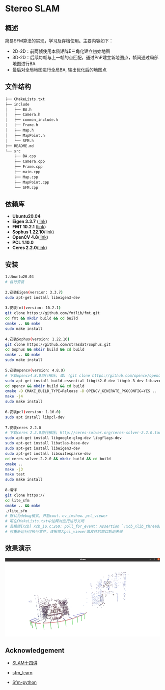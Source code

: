 # Stereo SLAM

## 概述

简易SFM算法的实现，学习及存档使用。主要内容如下：

- 2D-2D：前两帧使用本质矩阵E三角化建立初始地图
- 3D-2D：后续每帧与上一帧的点匹配，通过PnP建立新地图点，帧间通过局部地图进行BA
- 最后对全局地图进行全局BA, 输出优化后的地图点

## 文件结构

```bash
├── CMakeLists.txt
├── include
│   ├── BA.h
│   ├── Camera.h
│   ├── common_include.h
│   ├── Frame.h
│   ├── Map.h
│   ├── MapPoint.h
│   └── SFM.h
├── README.md
└── src
    ├── BA.cpp
    ├── Camera.cpp
    ├── Frame.cpp
    ├── main.cpp
    ├── Map.cpp
    ├── MapPoint.cpp
    └── SFM.cpp
```

## 依赖库

- **Ubuntu20.04**
- **Eigen 3.3.7** ([link](https://eigen.tuxfamily.org/index.php?title=Main_Page))
- **FMT 10.2.1** ([link](https://github.com/fmtlib/fmt.git))
- **Sophus 1.22.10**([link](https://github.com/strasdat/Sophus))
- **OpenCV 4.8**([link](https://opencv.org/releases/))
- **PCL 1.10.0** 
- **Ceres 2.2.0**([link](http://ceres-solver.org/ceres-solver-2.2.0.tar.gz))

## 安装

```bash
1.Ubuntu20.04
# 自行安装

2.安装Eigen(version: 3.3.7)
sudo apt-get install libeigen3-dev

3.安装fmt(version: 10.2.1)
git clone https://github.com/fmtlib/fmt.git
cd fmt && mkdir build && cd build
cmake .. && make
sudo make install

4.安装Sophus(version: 1.22.10)
git clone https://github.com/strasdat/Sophus.git
cd Sophus && mkdir build && cd build
cmake .. && make
sudo make install

5.安装opencv(version: 4.8.0)
# 下载opencv4.8.0自行解压; 或: (git clone https://github.com/opencv/opencv.git && cd opencv && git checkout 4.8.0)
sudo apt-get install build-essential libgtk2.0-dev libgtk-3-dev libavcodec-dev libavformat-dev libjpeg-dev libswscale-dev libtiff5-dev
cd opencv && mkdir build && cd build
cmake -D CMAKE_BUILD_TYPE=Release -D OPENCV_GENERATE_PKGCONFIG=YES ..
make -j4
sudo make install

6.安装pcl(version: 1.10.0)
sudo apt install libpcl-dev		

7.安装ceres 2.2.0
# 下载ceres 2.2.0自行解压; http://ceres-solver.org/ceres-solver-2.2.0.tar.gz
sudo apt-get install libgoogle-glog-dev libgflags-dev
sudo apt-get install libatlas-base-dev
sudo apt-get install libeigen3-dev
sudo apt-get install libsuitesparse-dev
cd ceres-solver-2.2.0 && mkdir build && cd build
cmake ..
make -j3
make test
sudo make install

8.编译
git clone https://
cd lite_sfm 
cmake .. && make
./lite_sfm
# 默认为debug模式，开启cout、cv_imshow、pcl_viewer
# 可在CMakeLists.txt中注释对应行进行关闭
# 若报错[xcb] xcb_io.c:260: poll_for_event: Assertion `!xcb_xlib_threads_sequence_lost' failed.
# 可重新运行可执行文件，该报错为pcl_viewer偶发性的窗口启动失败
```

## 效果演示

![](./assets/pcl_viewer.png)

## Acknowledgement

- [SLAM十四讲](https://github.com/gaoxiang12/slambook2)

- [sfm_learn](https://github.com/chengzhag/sfm_learn)
- [Sfm-python](https://github.com/adnappp/Sfm-python)
